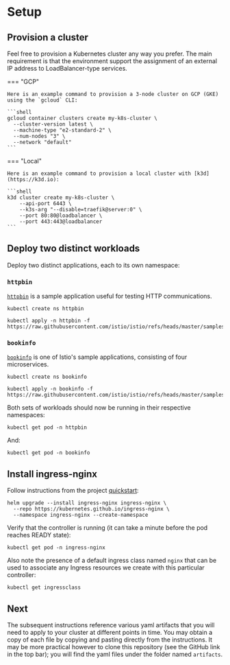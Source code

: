 # Setup

## Provision a cluster

Feel free to provision a Kubernetes cluster any way you prefer.
The main requirement is that the environment support the assignment of an external IP address to LoadBalancer-type services.

=== "GCP"

    Here is an example command to provision a 3-node cluster on GCP (GKE) using the `gcloud` CLI:

    ```shell
    gcloud container clusters create my-k8s-cluster \
      --cluster-version latest \
      --machine-type "e2-standard-2" \
      --num-nodes "3" \
      --network "default"
    ```

=== "Local"

    Here is an example command to provision a local cluster with [k3d](https://k3d.io):

    ```shell
    k3d cluster create my-k8s-cluster \
        --api-port 6443 \
        --k3s-arg "--disable=traefik@server:0" \
        --port 80:80@loadbalancer \
        --port 443:443@loadbalancer
    ```

## Deploy two distinct workloads

Deploy two distinct applications, each to its own namespace:

### `httpbin`

[`httpbin`](httpbin.org) is a sample application useful for testing HTTP communications.

```shell
kubectl create ns httpbin
```

```shell
kubectl apply -n httpbin -f https://raw.githubusercontent.com/istio/istio/refs/heads/master/samples/httpbin/httpbin.yaml
```

### `bookinfo`

[`bookinfo`](https://istio.io/latest/docs/examples/bookinfo/) is one of Istio's sample applications, consisting of four microservices.

```shell
kubectl create ns bookinfo
```

```shell
kubectl apply -n bookinfo -f https://raw.githubusercontent.com/istio/istio/refs/heads/master/samples/bookinfo/platform/kube/bookinfo.yaml
```

Both sets of workloads should now be running in their respective namespaces:

```shell
kubectl get pod -n httpbin
```

And:

```shell
kubectl get pod -n bookinfo
```

## Install ingress-nginx

Follow instructions from the project [quickstart](https://kubernetes.github.io/ingress-nginx/deploy/#quick-start):

```shell
helm upgrade --install ingress-nginx ingress-nginx \
  --repo https://kubernetes.github.io/ingress-nginx \
  --namespace ingress-nginx --create-namespace
```

Verify that the controller is running (it can take a minute before the pod reaches READY state):

```shell
kubectl get pod -n ingress-nginx
```

Also note the presence of a default ingress class named `nginx` that can be used to associate any Ingress resources we create with this particular controller:

```shell
kubectl get ingressclass
```

## Next

The subsequent instructions reference various yaml artifacts that you will need to apply to your cluster at different points in time.
You may obtain a copy of each file by copying and pasting directly from the instructions.
It may be more practical however to clone this repository (see the GitHub link in the top bar);
you will find the yaml files under the folder named `artifacts`.
